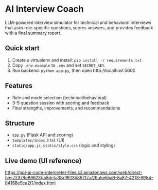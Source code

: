 # AI Interview Coach

LLM-powered interview simulator for technical and behavioral interviews that asks role-specific questions, scores answers, and provides feedback with a final summary report.  

## Quick start
1) Create a virtualenv and install: `pip install -r requirements.txt`  
2) Copy `.env.example` to `.env` and set `SECRET_KEY`.  
3) Run backend: `python app.py`, then open http://localhost:5000  

## Features
- Role and mode selection (technical/behavioral)  
- 3–5 question session with scoring and feedback  
- Final strengths, improvements, and recommendations  

## Structure
- `app.py` (Flask API and scoring)  
- `templates/index.html` (UI)  
- `static/app.js`, `static/style.css` (logic and styling)  

## Live demo (UI reference)
https://ppl-ai-code-interpreter-files.s3.amazonaws.com/web/direct-files/2378e86623b58defa38c19235897f7a7/9a5e55a9-8a87-4213-9954-84168e9ca2f1/index.html

